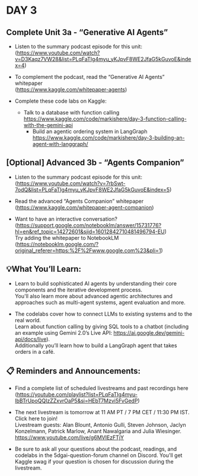 # DAY 3


## Complete Unit 3a - “Generative AI Agents”

* Listen to the summary podcast episode for this unit: <br>(https://www.youtube.com/watch?v=D3Kaqz7VW28&list=PLqFaTIg4myu_yKJpvF8WE2JfaG5kGuvoE&index=4)

* To complement the podcast, read the “Generative AI Agents” whitepaper <br>(https://www.kaggle.com/whitepaper-agents)

* Complete these code labs on Kaggle:
    * Talk to a database with function calling <br>https://www.kaggle.com/code/markishere/day-3-function-calling-with-the-gemini-api 
        * Build an agentic ordering system in LangGraph <br>https://www.kaggle.com/code/markishere/day-3-building-an-agent-with-langgraph/

## [Optional] Advanced 3b - “Agents Companion”
* Listen to the summary podcast episode for this unit: <br>(https://www.youtube.com/watch?v=7rbSwt-7odQ&list=PLqFaTIg4myu_yKJpvF8WE2JfaG5kGuvoE&index=5)

* Read the advanced “Agents Companion” whitepaper <br>(https://www.kaggle.com/whitepaper-agent-companion)

* Want to have an interactive conversation? <br>
(https://support.google.com/notebooklm/answer/15731776?hl=en&ref_topic=14272601&sjid=16012842710481496794-EU) <br>
Try adding the whitepaper to NotebookLM <br>
(https://notebooklm.google.com/?original_referer=https:%2F%2Fwww.google.com%23&pli=1)


## 💡What You’ll Learn:

* Learn to build sophisticated AI agents by understanding their core components and the iterative development process. <br>You'll also learn more about advanced agentic architectures and approaches such as multi-agent systems, agent evaluation and more.

* The codelabs cover how to connect LLMs to existing systems and to the real world. <br>Learn about function calling by giving SQL tools to a chatbot (including an example using Gemini 2.0’s Live API: https://ai.google.dev/gemini-api/docs/live). <br>Additionally you’ll learn how to build a LangGraph agent that takes orders in a café.


## 📋 Reminders and Announcements:

* Find a complete list of scheduled livestreams and past recordings here <br>(https://youtube.com/playlist?list=PLqFaTIg4myu-lbBTrUpoQQIzZZxvrOaP5&si=HEbT7Mzvi5FvGedP)

* The next livestream is tomorrow at 11 AM PT / 7 PM CET / 11:30 PM IST. Click here to join! <br>Livestream guests: Alan Blount, Antonio Gulli, Steven Johnson, Jaclyn Konzelmann, Patrick Marlow, Anant Nawalgaria and Julia Wiesinger. <br>https://www.youtube.com/live/g6MVIEzFTjY

* Be sure to ask all your questions about the podcast, readings, and codelabs in the ⁠5dgai-question-forum channel on Discord. You'll get Kaggle swag if your question is chosen for discussion during the livestream.
